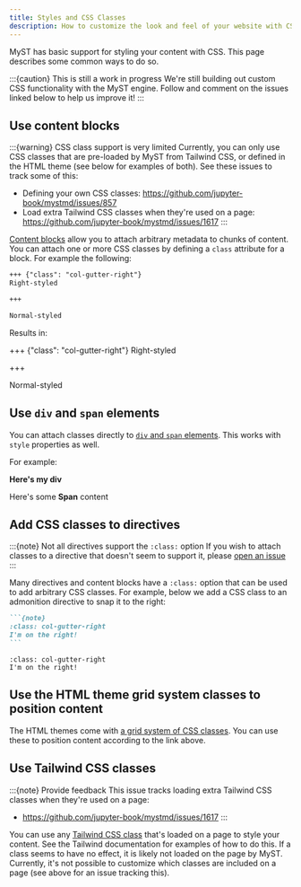 ```yaml
---
title: Styles and CSS Classes
description: How to customize the look and feel of your website with CSS.
---
```


MyST has basic support for styling your content with CSS.
This page describes some common ways to do so.

:::{caution} This is still a work in progress
We're still building out custom CSS functionality with the MyST engine.
Follow and comment on the issues linked below to help us improve it!
:::

## Use content blocks

:::{warning} CSS class support is very limited
Currently, you can only use CSS classes that are pre-loaded by MyST from Tailwind CSS, or defined in the HTML theme (see below for examples of both).
See these issues to track some of this:

- Defining your own CSS classes: https://github.com/jupyter-book/mystmd/issues/857
- Load extra Tailwind CSS classes when they're used on a page: https://github.com/jupyter-book/mystmd/issues/1617
:::

[Content blocks](../blocks.md) allow you to attach arbitrary metadata to chunks of content.
You can attach one or more CSS classes by defining a `class` attribute for a block.
For example the following:

```md
+++ {"class": "col-gutter-right"}
Right-styled

+++

Normal-styled
```

Results in:

+++ {"class": "col-gutter-right"}
Right-styled

+++

Normal-styled

## Use `div` and `span` elements

You can attach classes directly to [`div` and `span` elements](#div-and-span).
This works with `style` properties as well.

For example:

<div class="col-gutter-right" style="font-weight: bold;">Here's my div</div>

Here's some <span class="col-gutter-right" style="font-weight:bold;">Span</span> content

## Add CSS classes to directives

:::{note} Not all directives support the `:class:` option
If you wish to attach classes to a directive that doesn't seem to support it, please [open an issue](https://github.com/jupyter-book/mystmd/issues)
:::

Many directives and content blocks have a `:class:` option that can be used to add arbitrary CSS classes.
For example, below we add a CSS class to an admonition directive to snap it to the right:

````md
```{note}
:class: col-gutter-right
I'm on the right!
```
````

```{note}
:class: col-gutter-right
I'm on the right!
```

## Use the HTML theme grid system classes to position content

The HTML themes come with [a grid system of CSS classes](https://jupyter-book.github.io/myst-theme/?path=/docs/components-grid-system--docs).
You can use these to position content according to the link above.

## Use Tailwind CSS classes

:::{note} Provide feedback
This issue tracks loading extra Tailwind CSS classes when they're used on a page:

- https://github.com/jupyter-book/mystmd/issues/1617
:::

You can use any [Tailwind CSS class](https://tailwindcss.com/docs/installation) that's loaded on a page to style your content.
See the Tailwind documentation for examples of how to do this.
If a class seems to have no effect, it is likely not loaded on the page by MyST.
Currently, it's not possible to customize which classes are included on a page (see above for an issue tracking this).
